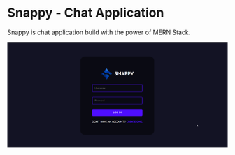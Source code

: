 # Snappy - Chat Application 
Snappy is chat application build with the power of MERN Stack. 


![login page](./images/snappy_login.png)




